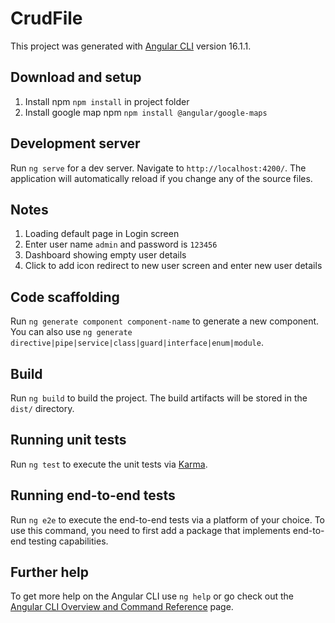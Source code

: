 # CrudFile

This project was generated with [Angular CLI](https://github.com/angular/angular-cli) version 16.1.1.
## Download and setup

1. Install npm `npm install` in project folder
2. Install google map npm `npm install @angular/google-maps` 

## Development server

Run `ng serve` for a dev server. Navigate to `http://localhost:4200/`. The application will automatically reload if you change any of the source files.
## Notes 
1. Loading default page in Login screen
2. Enter user name `admin` and password is  `123456`
3. Dashboard showing empty user details
4. Click to add icon redirect to new user screen and enter new user details

## Code scaffolding

Run `ng generate component component-name` to generate a new component. You can also use `ng generate directive|pipe|service|class|guard|interface|enum|module`.

## Build

Run `ng build` to build the project. The build artifacts will be stored in the `dist/` directory.

## Running unit tests

Run `ng test` to execute the unit tests via [Karma](https://karma-runner.github.io).

## Running end-to-end tests

Run `ng e2e` to execute the end-to-end tests via a platform of your choice. To use this command, you need to first add a package that implements end-to-end testing capabilities.

## Further help

To get more help on the Angular CLI use `ng help` or go check out the [Angular CLI Overview and Command Reference](https://angular.io/cli) page.
